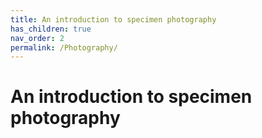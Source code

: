 ```yaml
---
title: An introduction to specimen photography
has_children: true
nav_order: 2
permalink: /Photography/
---
```


#  An introduction to specimen photography

